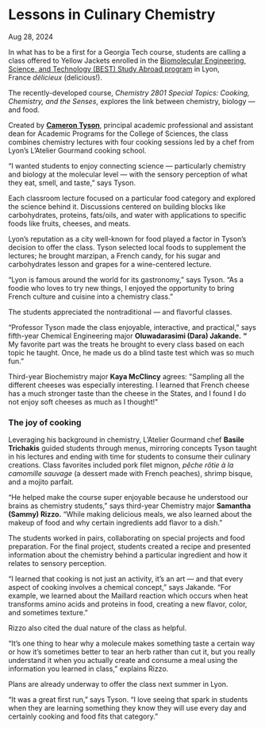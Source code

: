 # Lessons in Culinary Chemistry

Aug 28, 2024


In what has to be a first for a Georgia Tech course, students are calling a class offered to Yellow Jackets enrolled in the [Biomolecular Engineering, Science, and Technology (BEST) Study Abroad program](https://chemistry.gatech.edu/academics/best-study-abroad-program) in Lyon, France _délicieux_ (delicious!).

The recently-developed course, _Chemistry 2801 Special Topics: Cooking, Chemistry, and the Senses_, explores the link between chemistry, biology — and food.

Created by [**Cameron Tyson**](https://chemistry.gatech.edu/people/cameron-tyson), principal academic professional and assistant dean for Academic Programs for the College of Sciences, the class combines chemistry lectures with four cooking sessions led by a chef from Lyon’s L’Atelier Gourmand cooking school.

“I wanted students to enjoy connecting science — particularly chemistry and biology at the molecular level — with the sensory perception of what they eat, smell, and taste,” says Tyson.

Each classroom lecture focused on a particular food category and explored the science behind it. Discussions centered on building blocks like carbohydrates, proteins, fats/oils, and water with applications to specific foods like fruits, cheeses, and meats.

Lyon’s reputation as a city well-known for food played a factor in Tyson’s decision to offer the class. Tyson selected local foods to supplement the lectures; he brought marzipan, a French candy, for his sugar and carbohydrates lesson and grapes for a wine-centered lecture.

“Lyon is famous around the world for its gastronomy,” says Tyson. “As a foodie who loves to try new things, I enjoyed the opportunity to bring French culture and cuisine into a chemistry class.”

The students appreciated the nontraditional — and flavorful classes.

“Professor Tyson made the class enjoyable, interactive, and practical,” says fifth-year Chemical Engineering major **Oluwadarasimi (Dara) Jakande.** **“** My favorite part was the treats he brought to every class based on each topic he taught. Once, he made us do a blind taste test which was so much fun.”

Third-year Biochemistry major **Kaya McClincy** agrees: "Sampling all the different cheeses was especially interesting. I learned that French cheese has a much stronger taste than the cheese in the States, and I found I do not enjoy soft cheeses as much as I thought!"

### **The joy of cooking**

Leveraging his background in chemistry, L’Atelier Gourmand chef **Basile Trichakis** guided students through menus, mirroring concepts Tyson taught in his lectures and ending with time for students to consume their culinary creations. Class favorites included pork filet mignon, _pêche rôtie à la camomille sauvage_ (a dessert made with French peaches), shrimp bisque, and a mojito parfait.

“He helped make the course super enjoyable because he understood our brains as chemistry students,” says third-year Chemistry major **Samantha (Sammy) Rizzo.** “While making delicious meals, we also learned about the makeup of food and why certain ingredients add flavor to a dish.”

The students worked in pairs, collaborating on special projects and food preparation. For the final project, students created a recipe and presented information about the chemistry behind a particular ingredient and how it relates to sensory perception.

“I learned that cooking is not just an activity, it’s an art — and that every aspect of cooking involves a chemical concept,” says Jakande. “For example, we learned about the Maillard reaction which occurs when heat transforms amino acids and proteins in food, creating a new flavor, color, and sometimes texture.”

Rizzo also cited the dual nature of the class as helpful.

“It’s one thing to hear why a molecule makes something taste a certain way or how it’s sometimes better to tear an herb rather than cut it, but you really understand it when you actually create and consume a meal using the information you learned in class,” explains Rizzo.

Plans are already underway to offer the class next summer in Lyon.

“It was a great first run,” says Tyson. “I love seeing that spark in students when they are learning something they know they will use every day and certainly cooking and food fits that category.”